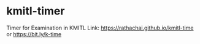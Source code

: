 # kmitl-timer
Timer for Examination in KMITL
Link: 
https://rathachai.github.io/kmitl-time
or
https://bit.ly/k-time
